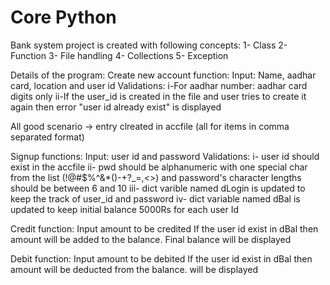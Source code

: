 # Core Python
Bank system project is created with following concepts:
1- Class
2- Function
3- File handling
4- Collections
5- Exception


Details of the program: 
Create new account function:
Input: Name, aadhar card, location and user id
Validations:
	i-For aadhar number: aadhar card digits only
	ii-If the user_id is created in the file and user tries to create it again  then error "user id already 		exist" is displayed

All good scenario -> entry clreated in accfile (all for items in comma separated format)

Signup functions:
Input: user id and password
Validations:
	i- user id should exist in the accfile
	ii- pwd should be alphanumeric with one special char from the list (!@#$%^&*()-+?_=,<>) and password's 			character lengths should be between 6 and 10
	iii- dict varible named dLogin is updated to keep the track of user_id and password
	iv-  dict variable named dBal is updated to keep initial balance 5000Rs for each user Id

Credit function:
	Input amount to be credited
	If the user id exist in dBal then amount will be added to the balance. Final balance will be displayed

Debit function:
	Input amount to be debited
	If the user id exist in dBal then amount will be deducted from the balance. will be displayed



